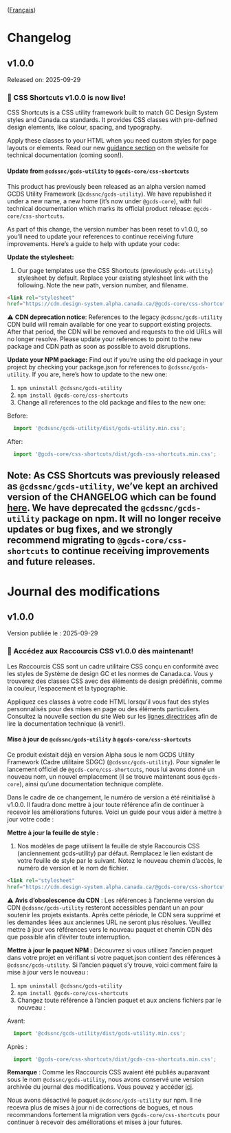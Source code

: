 ([Français](#journal-des-modifications))
# Changelog
## v1.0.0

Released on: 2025-09-29

### :rocket: CSS Shortcuts v1.0.0 is now live!

CSS Shortcuts is a CSS utility framework built to match GC Design System styles and Canada.ca standards. It provides CSS classes with pre-defined design elements, like colour, spacing, and typography.

Apply these classes to your HTML when you need custom styles for page layouts or elements. Read our new [guidance section](https://design-system.alpha.canada.ca/en/css-shortcuts/) on the website for technical documentation (coming soon!).

#### Update from `@cdssnc/gcds-utility` to `@gcds-core/css-shortcuts`
This product has previously been released as an alpha version named GCDS Utility Framework (`@cdssnc/gcds-utility`). We have republished it under a new name, a new home (it’s now under `@gcds-core`), with full technical documentation which marks its official product release: `@gcds-core/css-shortcuts`.

As part of this change, the version number has been reset to v1.0.0, so you’ll need to update your references to continue receiving future improvements. Here’s a guide to help with update your code:

**Update the stylesheet:**
1. Our page templates use the CSS Shortcuts (previously `gcds-utility`) stylesheet by default. Replace your existing stylesheet link with the following. Note the new path, version number, and filename.
```html
<link rel="stylesheet"
href="https://cdn.design-system.alpha.canada.ca/@gcds-core/css-shortcuts@1.0.0/dist/gcds-css-shortcuts.min.css" />
```
⚠️ **CDN deprecation notice**: References to the legacy `@cdssnc/gcds-utility` CDN build will remain available for one year to support existing projects. After that period, the CDN will be removed and requests to the old URLs will no longer resolve. Please update your references to point to the new package and CDN path as soon as possible to avoid disruptions.

**Update your NPM package:**
Find out if you’re using the old package in your project by checking your package.json for references to `@cdssnc/gcds-utility`. If you are, here’s how to update to the new one:
1. `npm uninstall @cdssnc/gcds-utility`
2. `npm install @gcds-core/css-shortcuts`
3. Change all references to the old package and files to the new one:

Before:
  ```js
    import '@cdssnc/gcds-utility/dist/gcds-utility.min.css';
  ```
  After:
  ```js
    import '@gcds-core/css-shortcuts/dist/gcds-css-shortcuts.min.css';
  ```

**Note**: As CSS Shortcuts was previously released as `@cdssnc/gcds-utility`, we’ve kept an archived version of the CHANGELOG which can be found [here](archived/CHANGELOG-UTILITY.md).
We have deprecated the `@cdssnc/gcds-utility` package on npm. It will no longer receive updates or bug fixes, and we strongly recommend migrating to `@gcds-core/css-shortcuts` to continue receiving improvements and future releases.
---

# Journal des modifications

## v1.0.0

Version publiée le : 2025-09-29

### :rocket: Accédez aux Raccourcis CSS v1.0.0 dès maintenant!

Les Raccourcis CSS sont un cadre utilitaire CSS conçu en conformité avec les styles de Système de design GC et les normes de Canada.ca. Vous y trouverez des classes CSS avec des éléments de design prédéfinis, comme la couleur, l’espacement et la typographie. 

Appliquez ces classes à votre code HTML lorsqu’il vous faut des styles personnalisés pour des mises en page ou des éléments particuliers.
Consultez la nouvelle section du site Web sur les [lignes directrices](https://design-system.alpha.canada.ca/fr/raccourcis-css/) afin de lire la documentation technique (à venir!).

#### Mise à jour de `@cdssnc/gcds-utility` à `@gcds-core/css-shortcuts`
Ce produit existait déjà en version Alpha sous le nom GCDS Utility Framework (Cadre utilitaire SDGC) (`@cdssnc/gcds-utility`). Pour signaler le lancement officiel de `@gcds-core/css-shortcuts`, nous lui avons donné un nouveau nom, un nouvel emplacement (il se trouve maintenant sous `@gcds-core`), ainsi qu’une documentation technique complète. 

Dans le cadre de ce changement, le numéro de version a été réinitialisé à v1.0.0. Il faudra donc mettre à jour toute référence afin de continuer à recevoir les améliorations futures. Voici un guide pour vous aider à mettre à jour votre code :

**Mettre à jour la feuille de style :**
1. Nos modèles de page utilisent la feuille de style Raccourcis CSS (anciennement gcds-utility) par défaut. Remplacez le lien existant de votre feuille de style par le suivant. Notez le nouveau chemin d’accès, le numéro de version et le nom de fichier.
```html
<link rel="stylesheet"
href="https://cdn.design-system.alpha.canada.ca/@gcds-core/css-shortcuts@1.0.0/dist/gcds-css-shortcuts.min.css" />
```

⚠️ **Avis d’obsolescence du CDN** : Les références à l’ancienne version du CDN `@cdssnc/gcds-utility` resteront accessibles pendant un an pour soutenir les projets existants. Après cette période, le CDN sera supprimé et les demandes liées aux anciennes URL ne seront plus résolues. Veuillez mettre à jour vos références vers le nouveau paquet et chemin CDN dès que possible afin d’éviter toute interruption.

**Mettre à jour le paquet NPM :**
Découvrez si vous utilisez l’ancien paquet dans votre projet en vérifiant si votre paquet.json contient des références à `@cdssnc/gcds-utility`. Si l’ancien paquet s’y trouve, voici comment faire la mise à jour vers le nouveau :
1. `npm uninstall @cdssnc/gcds-utility`
2. `npm install @gcds-core/css-shortcuts`
3. Changez toute référence à l’ancien paquet et aux anciens fichiers par le nouveau :

Avant:
  ```js
    import '@cdssnc/gcds-utility/dist/gcds-utility.min.css';
  ```
Après :
  ```js
    import '@gcds-core/css-shortcuts/dist/gcds-css-shortcuts.min.css';
  ```
**Remarque** : Comme les Raccourcis CSS avaient été publiés auparavant sous le nom `@cdssnc/gcds-utility`, nous avons conservé une version archivée du journal des modifications. Vous pouvez y accéder [ici](archived/CHANGELOG-UTILITY.md#journal-des-modifications).

Nous avons désactivé le paquet `@cdssnc/gcds-utility` sur npm. Il ne recevra plus de mises à jour ni de corrections de bogues, et nous recommandons fortement la migration vers `@gcds-core/css-shortcuts` pour continuer à recevoir des améliorations et mises à jour futures.
